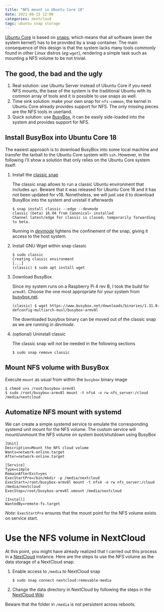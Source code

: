 ```yaml
---
title: "NFS mount in Ubuntu Core 18"
date: 2021-08-15 12:00
categories: nextcloud
tags: ubuntu snap storage
---
```


[Ubuntu Core](https://ubuntu.com/core) is based on [snaps](https://snapcraft.io/), which means that all software (even the system kernel!) has to be provided by a snap container. The main consequence of this design is that the system lacks many tools commonly found in other Linux distros (*eg* `wget`), rendering a simple task such as mounting a NFS volume to be not trivial.

## The good, the bad and the ugly

1. Real solution: use Ubuntu Server instead of Ubuntu Core if you need NFS mounts, the base of the system is the traditional Ubuntu with its common array of tools and it is possible to use snaps as well.
2. Time sink solution: make your own snap for `nfs-common`, the kernel in Ubuntu Core already provides support for NFS. The only missing pieces are the NFS tools in userland.
3. Quick solution: use [BusyBox](https://www.busybox.net/), it can be easily side-loaded into the system and provides support for NFS.

## Install BusyBox into Ubuntu Core 18

The easiest approach is to download BusyBox into some local machine and transfer the tarball to the Ubuntu Core system with `ssh`. However, in the following I'll show a solution that only relies on the Ubuntu Core system itself:

1. Install the [classic snap](https://github.com/snapcore/classic-snap)

    The classic snap allows to run a classic Ubuntu environment that includes `apt`. Beware that it was released for Ubuntu Core 16 and it has not been updated for v18. Nonetheless, we will just use it to download BusyBox into the system and unistall it afterwards

    ```console
    $ snap install classic --edge --devmode
    classic (beta) 16.04 from Canonical✓ installed
    Channel latest/edge for classic is closed; temporarily forwarding to beta.
    ```

    Running in [*devmode*](https://snapcraft.io/docs/snap-confinement) lightens the confinement of the snap, giving it access to the host system.

2. Install GNU Wget within snap classic

    ```console
    $ sudo classic
    Creating classic environment
    [...]
    (classic) $ sudo apt install wget
    ```

3. Download BusyBox

    Since my system runs on a Raspberry Pi 4 rev B, I took the build for `armv8l`. Choose the one most appropriate for your system from [busybox.net](https://www.busybox.net/downloads/binaries/).

    ```console
    (classic) $ wget https://www.busybox.net/downloads/binaries/1.31.0-defconfig-multiarch-musl/busybox-armv8l
    ```

    The downloaded busybox binary can be moved out of the classic snap as we are running in *devmode*.

4. (optional) Uninstall classic

    The classic snap will not be needed in the following sections

    ```console
    $ sudo snap remove classic
    ```

## Mount NFS volume with BusyBox

Execute `mount` as usual from within the `busybox` binary image

```console
$ chmod u+x /root/busybox-armv8l
$ sudo /root/busybox-armv8l mount -t nfs4 -o rw nfs_server:/cloud /media/nextcloud
```

## Automatize NFS mount with systemd

We can create a simple systemd service to emulate the corresponding systemd unit mount for the NFS volume. The custom service will mount/unmount the NFS volume on system boot/shutdown using BusyBox

```
[Unit]
Description=Mount the NFS cloud volume
Wants=network-online.target
After=network-online.target

[Service]
Type=simple
RemainAfterExit=yes
ExecStartPre=/bin/mkdir -p /media/nextcloud
ExecStart=/root/busybox-armv8l mount -t nfs4 -o rw nfs_server:/cloud /media/nextcloud
ExecStop=/root/busybox-armv8l umount /media/nextcloud

[Install]
WantedBy=remote-fs.target
```

*Note*: `ExecStartPre` ensures that the mount point for the NFS volume exists on service start.

# Use the NFS volume in NextCloud

At this point, you might have already realized that I carried out this process in a [NextCloud](https://nextcloud.com/) instance. Here are the steps to use the NFS volume as the data storage of a NextCloud snap:

1. Enable access to `/media` to NextCloud snap

    ```console
    $ sudo snap connect nextcloud:removable-media
    ```

2. Change the data directory in NextCloud by following the steps in the [NextCloud Wiki](https://github.com/nextcloud-snap/nextcloud-snap/wiki/Change-data-directory-to-use-another-disk-partition)

Beware that the folder in `/media` is not persistent across reboots.
